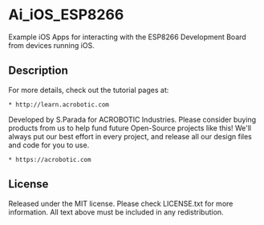 # Ai\_iOS\_ESP8266

Example iOS Apps for interacting with the ESP8266 Development Board from
devices running iOS.

## Description

For more details, check out the tutorial pages at:

    * http://learn.acrobotic.com

Developed by S.Parada for ACROBOTIC Industries.  Please consider buying 
products from us to help fund future Open-Source projects like this! We'll
always put our best effort in every project, and release all our design 
files and code for you to use. 

    * https://acrobotic.com

## License

Released under the MIT license. Please check LICENSE.txt for more information. 
All text above must be included in any redistribution.
